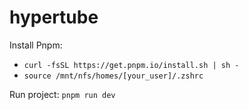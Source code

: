 # hypertube

Install  Pnpm:
  - `curl -fsSL https://get.pnpm.io/install.sh | sh -`
  - `source /mnt/nfs/homes/[your_user]/.zshrc`

Run project:
`pnpm run dev`
